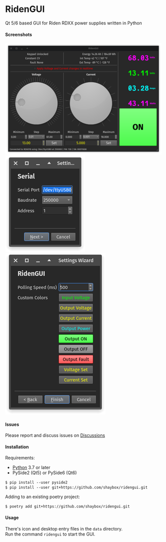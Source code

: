 # RidenGUI

Qt 5/6 based GUI for Riden RDXX power supplies written in Python

#### Screenshots
![MainWindow](screenshots/mainwindow.png)  
![SettingsWizard1](screenshots/settingswizard1.png)
![SettingsWizard2](screenshots/settingswizard2.png)

#### Issues
Please report and discuss issues on [Discussions]

#### Installation
Requirements:
- [Python] 3.7 or later
- PySide2 (Qt5) or PySide6 (Qt6)
```
$ pip install --user pyside2
$ pip install --user git+https://github.com/shaybox/ridengui.git
```

Adding to an existing poetry project:
```
$ poetry add git+https://github.com/shaybox/ridengui.git
```

#### Usage
There's icon and desktop entry files in the `data` directory.  
Run the command `ridengui` to start the GUI.

[Discussions]: https://github.com/ShayBox/RidenGUI/discussions
[Python]: https://python.org